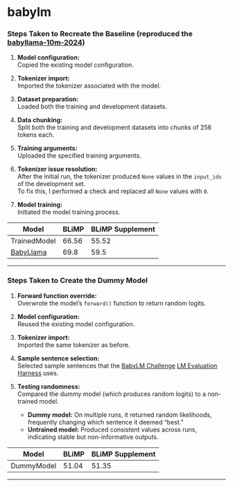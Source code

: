 # babylm
 
### Steps Taken to Recreate the Baseline (reproduced the [babyllama-10m-2024](https://huggingface.co/babylm/babyllama-10m-2024))

1. **Model configuration:**  
   Copied the existing model configuration.

2. **Tokenizer import:**  
   Imported the tokenizer associated with the model.

3. **Dataset preparation:**  
   Loaded both the training and development datasets.

4. **Data chunking:**  
   Split both the training and development datasets into chunks of 256 tokens each.

5. **Training arguments:**  
   Uploaded the specified training arguments.

6. **Tokenizer issue resolution:**  
   After the initial run, the tokenizer produced `None` values in the `input_ids` of the development set.  
   To fix this, I performed a  check and replaced all `None` values with `0`.

7. **Model training:**  
   Initiated the model training process.

   
| Model | BLiMP | BLiMP Supplement | 
| --- | --- | --- |
| TrainedModel | 66.56 | 55.52 |
| [BabyLlama](https://github.com/babylm/evaluation-pipeline-2024/blob/main/README.md#baselines) | 69.8| 59.5|


---

### Steps Taken to Create the Dummy Model

1. **Forward function override:**  
   Overwrote the model’s `forward()` function to return random logits.

2. **Model configuration:**  
   Reused the existing model configuration.

3. **Tokenizer import:**  
   Imported the same tokenizer as before.

4. **Sample sentence selection:**  
   Selected sample sentences that the [BabyLM Challenge](https://babylm.github.io/) [LM Evaluation Harness](https://github.com/EleutherAI/lm-evaluation-harness) uses.

5. **Testing randomness:**  
   Compared the dummy model (which produces random logits) to a non-trained model.  
   - **Dummy model:** On multiple runs, it returned random likelihoods, frequently changing which sentence it deemed “best.”  
   - **Untrained model:** Produced consistent values across runs, indicating stable but non-informative outputs.

| Model | BLiMP | BLiMP Supplement | 
| --- | --- | --- |
| DummyModel | 51.04 | 51.35 |

---
